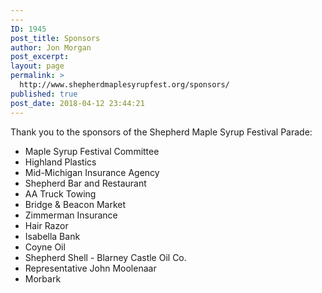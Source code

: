 ```yaml
---
---
ID: 1945
post_title: Sponsors
author: Jon Morgan
post_excerpt:
layout: page
permalink: >
  http://www.shepherdmaplesyrupfest.org/sponsors/
published: true
post_date: 2018-04-12 23:44:21
---
```

Thank you to the sponsors of the Shepherd Maple Syrup Festival Parade:
<ul>
 	<li>Maple Syrup Festival Committee</li>
 	<li>Highland Plastics</li>
 	<li>Mid-Michigan Insurance Agency</li>
 	<li>Shepherd Bar and Restaurant</li>
 	<li>AA Truck Towing</li>
 	<li>Bridge &amp; Beacon Market</li>
 	<li>Zimmerman Insurance</li>
 	<li>Hair Razor</li>
 	<li>Isabella Bank</li>
 	<li>Coyne Oil</li>
 	<li>Shepherd Shell - Blarney Castle Oil Co.</li>
 	<li>Representative John Moolenaar</li>
 	<li>Morbark</li>
</ul>